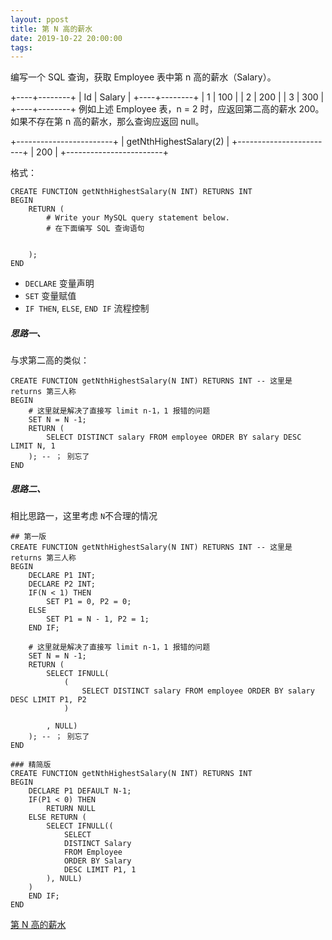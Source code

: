 ```yaml
---
layout: ppost
title: 第 N 高的薪水
date: 2019-10-22 20:00:00
tags:
---
```


编写一个 SQL 查询，获取 Employee 表中第 n 高的薪水（Salary）。

+----+--------+
| Id | Salary |
+----+--------+
| 1  | 100    |
| 2  | 200    |
| 3  | 300    |
+----+--------+
例如上述 Employee 表，n = 2 时，应返回第二高的薪水 200。如果不存在第 n 高的薪水，那么查询应返回 null。

+------------------------+
| getNthHighestSalary(2) |
+------------------------+
| 200                    |
+------------------------+

<!--- more --->

格式：

```mysql
CREATE FUNCTION getNthHighestSalary(N INT) RETURNS INT
BEGIN
    RETURN (
        # Write your MySQL query statement below.
	    # 在下面编写 SQL 查询语句
       

    );
END
```

* `DECLARE` 变量声明
* `SET` 变量赋值
* `IF THEN`, `ELSE`, `END IF` 流程控制

##### 思路一、

与求第二高的类似：

```mysql
CREATE FUNCTION getNthHighestSalary(N INT) RETURNS INT -- 这里是 returns 第三人称
BEGIN
	# 这里就是解决了直接写 limit n-1，1 报错的问题
	SET N = N -1;
	RETURN (
    	SELECT DISTINCT salary FROM employee ORDER BY salary DESC LIMIT N, 1
    ); -- ； 别忘了 
END
```

##### 思路二、

相比思路一，这里考虑 `N`不合理的情况

```mysql
## 第一版
CREATE FUNCTION getNthHighestSalary(N INT) RETURNS INT -- 这里是 returns 第三人称
BEGIN
    DECLARE P1 INT;
    DECLARE P2 INT;
    IF(N < 1) THEN
        SET P1 = 0, P2 = 0;
    ELSE
        SET P1 = N - 1, P2 = 1;
    END IF;

	# 这里就是解决了直接写 limit n-1，1 报错的问题
	SET N = N -1;
	RETURN (
    	SELECT IFNULL(
            (
                SELECT DISTINCT salary FROM employee ORDER BY salary DESC LIMIT P1, P2
            )

        , NULL)
    ); -- ； 别忘了 
END

### 精简版
CREATE FUNCTION getNthHighestSalary(N INT) RETURNS INT
BEGIN
	DECLARE P1 DEFAULT N-1;
	IF(P1 < 0) THEN
		RETURN NULL
	ELSE RETURN (
    	SELECT IFNULL((
        	SELECT 
            DISTINCT Salary 
            FROM Employee 
            ORDER BY Salary 
            DESC LIMIT P1, 1
        ), NULL)
    )
    END IF;
END
```





[第 N 高的薪水](https://leetcode-cn.com/problems/nth-highest-salary)